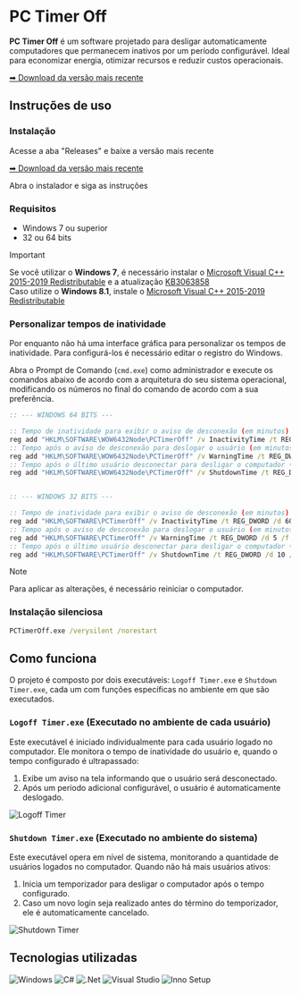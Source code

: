 # PC Timer Off

**PC Timer Off** é um software projetado para desligar automaticamente computadores que permanecem inativos por um período configurável. Ideal para economizar energia, otimizar recursos e reduzir custos operacionais.

[➡ Download da versão mais recente](https://github.com/josejefferson/pc-timer-off/releases/latest)

## Instruções de uso

### Instalação

Acesse a aba "Releases" e baixe a versão mais recente

[➡ Download da versão mais recente](https://github.com/josejefferson/pc-timer-off/releases/latest)

Abra o instalador e siga as instruções

### Requisitos

- Windows 7 ou superior
- 32 ou 64 bits

> [!IMPORTANT]
> Se você utilizar o **Windows 7**, é necessário instalar o [Microsoft Visual C++ 2015-2019 Redistributable](https://learn.microsoft.com/en-us/dotnet/core/install/windows?tabs=net60#additional-deps) e a atualização [KB3063858](https://learn.microsoft.com/en-us/dotnet/core/install/windows?tabs=net60#additional-deps)\
> Caso utilize o **Windows 8.1**, instale o [Microsoft Visual C++ 2015-2019 Redistributable](https://learn.microsoft.com/en-us/dotnet/core/install/windows?tabs=net60#additional-deps)

### Personalizar tempos de inatividade

Por enquanto não há uma interface gráfica para personalizar os tempos de inatividade. Para configurá-los é necessário editar o registro do Windows.

Abra o Prompt de Comando (`cmd.exe`) como administrador e execute os comandos abaixo de acordo com a arquitetura do seu sistema operacional, modificando os números no final do comando de acordo com a sua preferência.

```bat
:: --- WINDOWS 64 BITS ---

:: Tempo de inatividade para exibir o aviso de desconexão (em minutos)
reg add "HKLM\SOFTWARE\WOW6432Node\PCTimerOff" /v InactivityTime /t REG_DWORD /d 60 /f
:: Tempo após o aviso de desconexão para deslogar o usuário (em minutos)
reg add "HKLM\SOFTWARE\WOW6432Node\PCTimerOff" /v WarningTime /t REG_DWORD /d 5 /f
:: Tempo após o último usuário desconectar para desligar o computador (em minutos)
reg add "HKLM\SOFTWARE\WOW6432Node\PCTimerOff" /v ShutdownTime /t REG_DWORD /d 10 /f


:: --- WINDOWS 32 BITS ---

:: Tempo de inatividade para exibir o aviso de desconexão (em minutos)
reg add "HKLM\SOFTWARE\PCTimerOff" /v InactivityTime /t REG_DWORD /d 60 /f
:: Tempo após o aviso de desconexão para deslogar o usuário (em minutos)
reg add "HKLM\SOFTWARE\PCTimerOff" /v WarningTime /t REG_DWORD /d 5 /f
:: Tempo após o último usuário desconectar para desligar o computador (em minutos)
reg add "HKLM\SOFTWARE\PCTimerOff" /v ShutdownTime /t REG_DWORD /d 10 /f
```

> [!NOTE]
> Para aplicar as alterações, é necessário reiniciar o computador.

### Instalação silenciosa

```bat
PCTimerOff.exe /verysilent /norestart
```

## Como funciona

O projeto é composto por dois executáveis: `Logoff Timer.exe` e `Shutdown Timer.exe`, cada um com funções específicas no ambiente em que são executados.

### `Logoff Timer.exe` (Executado no ambiente de cada usuário)

Este executável é iniciado individualmente para cada usuário logado no computador. Ele monitora o tempo de inatividade do usuário e, quando o tempo configurado é ultrapassado:

1. Exibe um aviso na tela informando que o usuário será desconectado.
2. Após um período adicional configurável, o usuário é automaticamente deslogado.

![Logoff Timer](https://github.com/user-attachments/assets/99597a6e-3510-4843-80d6-375fd45f4a4f)

### `Shutdown Timer.exe` (Executado no ambiente do sistema)

Este executável opera em nível de sistema, monitorando a quantidade de usuários logados no computador. Quando não há mais usuários ativos:

1. Inicia um temporizador para desligar o computador após o tempo configurado.
2. Caso um novo login seja realizado antes do término do temporizador, ele é automaticamente cancelado.

![Shutdown Timer](https://github.com/user-attachments/assets/7866a1ae-7500-4473-a82e-0d21c825b47a)

## Tecnologias utilizadas

![Windows](https://img.shields.io/badge/Windows-0078D6?style=for-the-badge&logo=windows&logoColor=white)
![C#](https://img.shields.io/badge/c%23-%23239120.svg?style=for-the-badge&logo=csharp&logoColor=white)
![.Net](https://img.shields.io/badge/.NET-5C2D91?style=for-the-badge&logo=.net&logoColor=white)
![Visual Studio](https://img.shields.io/badge/Visual%20Studio-5C2D91.svg?style=for-the-badge&logo=visual-studio&logoColor=white)
![Inno Setup](https://img.shields.io/badge/Inno%20Setup-005799.svg?style=for-the-badge&logo=inno-setup&logoColor=white)
